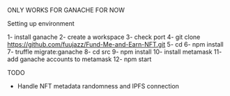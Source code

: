 ONLY WORKS FOR GANACHE FOR NOW

Setting up environment

1- install ganache
2- create a workspace
3- check port
4- git clone https://github.com/fuujazz/Fund-Me-and-Earn-NFT.git
5- cd
6- npm install
7- truffle migrate:ganache
8- cd src
9- npm install
10- install metamask
11- add ganache accounts to metamask
12- npm start


TODO
  - Handle NFT metadata randomness and IPFS connection
